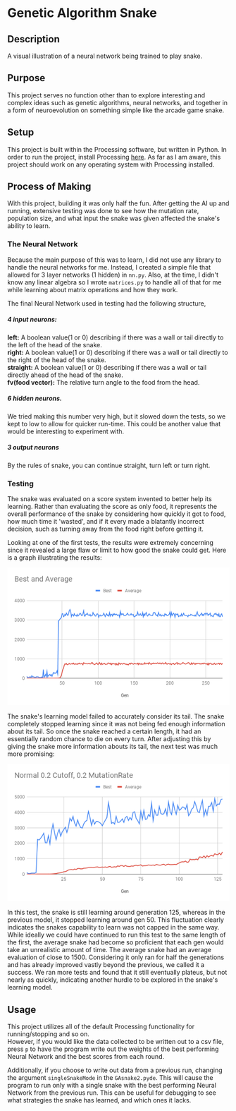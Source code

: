 # Genetic Algorithm Snake

## Description

A visual illustration of a neural network being trained to play snake. 

## Purpose 

This project serves no function other than to explore interesting and complex ideas such as genetic algorithms, neural networks, and together in a form of neuroevolution on something simple like the arcade game snake. 

## Setup

This project is built within the Processing software, but written in Python. In order to run the project, install Processing [here](https://processing.org/download/). As far as I am aware, this project should work on any operating system with Processing installed.   

## Process of Making

With this project, building it was only half the fun. After getting the AI up and running, extensive testing was done to see how the mutation rate, population size, and what input the snake was given affected the snake's ability to learn. 

### The Neural Network 

Because the main purpose of this was to learn, I did not use any library to handle the neural networks for me. Instead, I created a simple file that allowed for 3 layer networks (1 hidden) in `nn.py`. Also, at the time, I didn't know any linear algebra so I wrote `matrices.py` to handle all of that for me while learning about matrix operations and how they work.  

The final Neural Network used in testing had the following structure,  
##### 4 input neurons:  
**left:** A boolean value(1 or 0) describing if there was a wall or tail directly to the left of the head of the snake.  
**right:** A boolean value(1 or 0) describing if there was a wall or tail directly to the right of the head of the snake.  
**straight:** A boolean value(1 or 0) describing if there was a wall or tail directly ahead of the head of the snake.  
**fv(food vector):** The relative turn angle to the food from the head.  

##### 6 hidden neurons. 
We tried making this number very high, but it slowed down the tests, so we kept to low to allow for quicker run-time. This could be another value that would be interesting to experiment with.  

##### 3 output neurons
By the rules of snake, you can continue straight, turn left or turn right. 

### Testing 

The snake was evaluated on a score system invented to better help its learning. Rather than evaluating the score as only food, it represents the overall performance of the snake by considering how quickly it got to food, how much time it 'wasted', and if it every made a blatantly incorrect decision, such as turning away from the food right before getting it.  

Looking at one of the first tests, the results were extremely concerning since it revealed a large flaw or limit to how good the snake could get. Here is a graph illustrating the results:  

![Graph 1](examples/old_input.png?raw=true "Title")

The snake's learning model failed to accurately consider its tail. The snake completely stopped learning since it was not being fed enough information about its tail. So once the snake reached a certain length, it had an essentially random chance to die on every turn. After adjusting this by giving the snake more information abouts its tail, the next test was much more promising:  

![Graph 2](examples/next_test.png?raw=true "Title")

In this test, the snake is still learning around generation 125, whereas in the previous model, it stopped learning around gen 50. This fluctuation clearly indicates the snakes capability to learn was not capped in the same way. While ideally we could have continued to run this test to the same length of the first, the average snake had become so proficient that each gen would take an unrealistic amount of time. The average snake had an average evaluation of close to 1500. Considering it only ran for half the generations and has already improved vastly beyond the previous, we called it a success. We ran more tests and found that it still eventually plateus, but not nearly as quickly, indicating another hurdle to be explored in the snake's learning model. 

## Usage 

This project utilizes all of the default Processing functionality for running/stopping and so on.  
However, if you would like the data collected to be written out to a csv file, press `p` to have the program write out the weights of the best performing Neural Network and the best scores from each round. 

Additionally, if you choose to write out data from a previous run, changing the argument `singleSnakeMode` in the `GAsnake2.pyde`. This will cause the program to run only with a single snake with the best performing Neural Network from the previous run. This can be useful for debugging to see what strategies the snake has learned, and which ones it lacks. 

